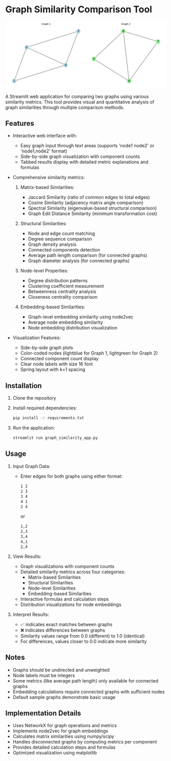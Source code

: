 # Graph Similarity Comparison Tool

![Graph Comparison Tool](graph_comparison.png)

A Streamlit web application for comparing two graphs using various similarity metrics. This tool provides visual and quantitative analysis of graph similarities through multiple comparison methods.

## Features

- Interactive web interface with:
  - Easy graph input through text areas (supports 'node1 node2' or 'node1,node2' format)
  - Side-by-side graph visualization with component counts
  - Tabbed results display with detailed metric explanations and formulas

- Comprehensive similarity metrics:
  1. Matrix-based Similarities:
     - Jaccard Similarity (ratio of common edges to total edges)
     - Cosine Similarity (adjacency matrix angle comparison)
     - Spectral Similarity (eigenvalue-based structural comparison)
     - Graph Edit Distance Similarity (minimum transformation cost)

  2. Structural Similarities:
     - Node and edge count matching
     - Degree sequence comparison
     - Graph density analysis
     - Connected components detection
     - Average path length comparison (for connected graphs)
     - Graph diameter analysis (for connected graphs)

  3. Node-level Properties:
     - Degree distribution patterns
     - Clustering coefficient measurement
     - Betweenness centrality analysis
     - Closeness centrality comparison

  4. Embedding-based Similarities:
     - Graph-level embedding similarity using node2vec
     - Average node embedding similarity
     - Node embedding distribution visualization

- Visualization Features:
  - Side-by-side graph plots
  - Color-coded nodes (lightblue for Graph 1, lightgreen for Graph 2)
  - Connected component count display
  - Clear node labels with size 16 font
  - Spring layout with k=1 spacing

## Installation

1. Clone the repository
2. Install required dependencies:
   ```bash
   pip install -r requirements.txt
   ```

3. Run the application:
   ```bash
   streamlit run graph_similarity_app.py
   ```

## Usage

1. Input Graph Data:
   - Enter edges for both graphs using either format:
     ```
     1 2
     2 3
     3 4
     4 1
     2 4
     ```
     or
     ```
     1,2
     2,3
     3,4
     4,1
     2,4
     ```

2. View Results:
   - Graph visualizations with component counts
   - Detailed similarity metrics across four categories:
     - Matrix-based Similarities
     - Structural Similarities  
     - Node-level Similarities
     - Embedding-based Similarities
   - Interactive formulas and calculation steps
   - Distribution visualizations for node embeddings

3. Interpret Results:
   - ✅ indicates exact matches between graphs
   - ❌ indicates differences between graphs
   - Similarity values range from 0.0 (different) to 1.0 (identical)
   - For differences, values closer to 0.0 indicate more similarity

## Notes

- Graphs should be undirected and unweighted
- Node labels must be integers
- Some metrics (like average path length) only available for connected graphs
- Embedding calculations require connected graphs with sufficient nodes
- Default sample graphs demonstrate basic usage

## Implementation Details

- Uses NetworkX for graph operations and metrics
- Implements node2vec for graph embeddings
- Calculates matrix similarities using numpy/scipy
- Handles disconnected graphs by computing metrics per component
- Provides detailed calculation steps and formulas
- Optimized visualization using matplotlib
